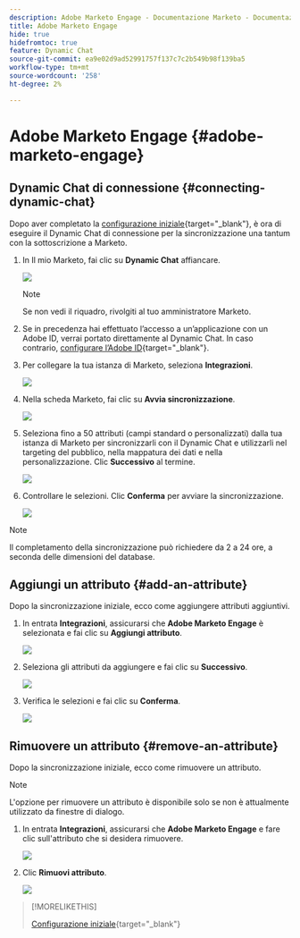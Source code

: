 ```yaml
---
description: Adobe Marketo Engage - Documentazione Marketo - Documentazione del prodotto
title: Adobe Marketo Engage
hide: true
hidefromtoc: true
feature: Dynamic Chat
source-git-commit: ea9e02d9ad52991757f137c7c2b549b98f139ba5
workflow-type: tm+mt
source-wordcount: '258'
ht-degree: 2%

---
```


# Adobe Marketo Engage {#adobe-marketo-engage}

## Dynamic Chat di connessione {#connecting-dynamic-chat}

Dopo aver completato la [configurazione iniziale](/help/marketo/product-docs/demand-generation/dynamic-chat/initial-setup.md){target="_blank"}, è ora di eseguire il Dynamic Chat di connessione per la sincronizzazione una tantum con la sottoscrizione a Marketo.

1. In Il mio Marketo, fai clic su **Dynamic Chat** affiancare.

   ![](assets/adobe-marketo-engage-1.png)

   >[!NOTE]
   >
   >Se non vedi il riquadro, rivolgiti al tuo amministratore Marketo.

1. Se in precedenza hai effettuato l’accesso a un’applicazione con un Adobe ID, verrai portato direttamente al Dynamic Chat. In caso contrario, [configurare l’Adobe ID](https://helpx.adobe.com/manage-account/using/create-update-adobe-id.html){target="_blank"}.

1. Per collegare la tua istanza di Marketo, seleziona **Integrazioni**.

   ![](assets/adobe-marketo-engage-2.png)

1. Nella scheda Marketo, fai clic su **Avvia sincronizzazione**.

   ![](assets/adobe-marketo-engage-3.png)

1. Seleziona fino a 50 attributi (campi standard o personalizzati) dalla tua istanza di Marketo per sincronizzarli con il Dynamic Chat e utilizzarli nel targeting del pubblico, nella mappatura dei dati e nella personalizzazione. Clic **Successivo** al termine.

   ![](assets/adobe-marketo-engage-4.png)

1. Controllare le selezioni. Clic **Conferma** per avviare la sincronizzazione.

   ![](assets/adobe-marketo-engage-5.png)

>[!NOTE]
>
>Il completamento della sincronizzazione può richiedere da 2 a 24 ore, a seconda delle dimensioni del database.

## Aggiungi un attributo {#add-an-attribute}

Dopo la sincronizzazione iniziale, ecco come aggiungere attributi aggiuntivi.

1. In entrata **Integrazioni**, assicurarsi che **Adobe Marketo Engage** è selezionata e fai clic su **Aggiungi attributo**.

   ![](assets/adobe-marketo-engage-6.png)

1. Seleziona gli attributi da aggiungere e fai clic su **Successivo**.

   ![](assets/adobe-marketo-engage-7.png)

1. Verifica le selezioni e fai clic su **Conferma**.

   ![](assets/adobe-marketo-engage-8.png)

## Rimuovere un attributo {#remove-an-attribute}

Dopo la sincronizzazione iniziale, ecco come rimuovere un attributo.

>[!NOTE]
>
>L&#39;opzione per rimuovere un attributo è disponibile solo se non è attualmente utilizzato da finestre di dialogo.

1. In entrata **Integrazioni**, assicurarsi che **Adobe Marketo Engage** e fare clic sull&#39;attributo che si desidera rimuovere.

   ![](assets/adobe-marketo-engage-9.png)

1. Clic **Rimuovi attributo**.

   ![](assets/adobe-marketo-engage-10.png)

>[!MORELIKETHIS]
>
>[Configurazione iniziale](/help/marketo/product-docs/demand-generation/dynamic-chat/initial-setup.md){target="_blank"}


